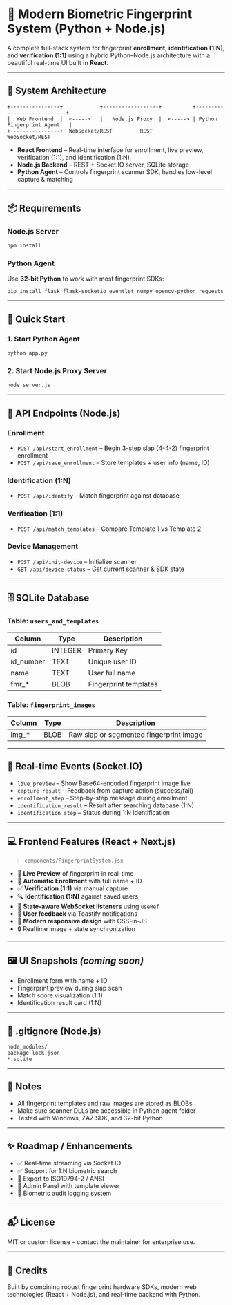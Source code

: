 # 🧬 Modern Biometric Fingerprint System (Python + Node.js)

A complete full-stack system for fingerprint **enrollment**, **identification (1\:N)**, and **verification (1:1)** using a hybrid Python–Node.js architecture with a beautiful real-time UI built in **React**.

---

## 🧩 System Architecture

```
+----------------+            +------------------+          +----------------------------+
|  Web Frontend  |  <----->   |   Node.js Proxy  |  <-----> | Python Fingerprint Agent   |
+----------------+  WebSocket/REST         REST           WebSocket/REST
```

* **React Frontend** – Real-time interface for enrollment, live preview, verification (1:1), and identification (1\:N)
* **Node.js Backend** – REST + Socket.IO server, SQLite storage
* **Python Agent** – Controls fingerprint scanner SDK, handles low-level capture & matching

---

## 📦 Requirements

### Node.js Server

```bash
npm install
```

### Python Agent

Use **32-bit Python** to work with most fingerprint SDKs:

```bash
pip install flask flask-socketio eventlet numpy opencv-python requests
```

---

## 🚀 Quick Start

### 1. Start Python Agent

```bash
python app.py
```

### 2. Start Node.js Proxy Server

```bash
node server.js
```

---

## 🧠 API Endpoints (Node.js)

### Enrollment

* `POST /api/start_enrollment` – Begin 3-step slap (4-4-2) fingerprint enrollment
* `POST /api/save_enrollment` – Store templates + user info (name, ID)

### Identification (1\:N)

* `POST /api/identify` – Match fingerprint against database

### Verification (1:1)

* `POST /api/match_templates` – Compare Template 1 vs Template 2

### Device Management

* `POST /api/init-device` – Initialize scanner
* `GET /api/device-status` – Get current scanner & SDK state

---

## 🗄️ SQLite Database

### Table: `users_and_templates`

| Column     | Type    | Description           |
| ---------- | ------- | --------------------- |
| id         | INTEGER | Primary Key           |
| id\_number | TEXT    | Unique user ID        |
| name       | TEXT    | User full name        |
| fmr\_\*    | BLOB    | Fingerprint templates |

### Table: `fingerprint_images`

| Column  | Type | Description                             |
| ------- | ---- | --------------------------------------- |
| img\_\* | BLOB | Raw slap or segmented fingerprint image |

---

## 🔁 Real-time Events (Socket.IO)

* `live_preview` – Show Base64-encoded fingerprint image live
* `capture_result` – Feedback from capture action (success/fail)
* `enrollment_step` – Step-by-step message during enrollment
* `identification_result` – Result after searching database (1\:N)
* `identification_step` – Status during 1\:N identification

---

## 💻 Frontend Features (React + Next.js)

> `components/FingerprintSystem.jsx`

* 📸 **Live Preview** of fingerprint in real-time
* 📝 **Automatic Enrollment** with full name + ID
* ✅ **Verification (1:1)** via manual capture
* 🔍 **Identification (1\:N)** against saved users
* 🔄 **State-aware WebSocket listeners** using `useRef`
* 🚨 **User feedback** via Toastify notifications
* 🎨 **Modern responsive design** with CSS-in-JS
* 🔒 Realtime image + state synchronization

---

## 🖼️ UI Snapshots *(coming soon)*

* Enrollment form with name + ID
* Fingerprint preview during slap scan
* Match score visualization (1:1)
* Identification result card (1\:N)

---

## 📁 .gitignore (Node.js)

```
node_modules/
package-lock.json
*.sqlite
```

---

## 📌 Notes

* All fingerprint templates and raw images are stored as BLOBs
* Make sure scanner DLLs are accessible in Python agent folder
* Tested with Windows, ZAZ SDK, and 32-bit Python

---

## ✨ Roadmap / Enhancements

* ✅ Real-time streaming via Socket.IO
* ✅ Support for 1\:N biometric search
* 🧪 Export to ISO19794-2 / ANSI
* 🚧 Admin Panel with template viewer
* 🚧 Biometric audit logging system

---

## 📬 License

MIT or custom license – contact the maintainer for enterprise use.

---

## 🤝 Credits

Built by combining robust fingerprint hardware SDKs, modern web technologies (React + Node.js), and real-time backend with Python.
